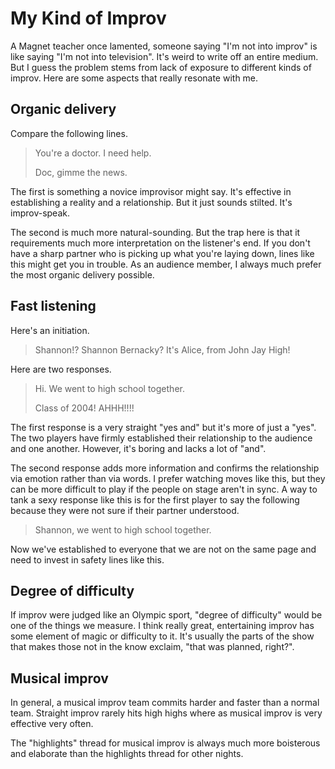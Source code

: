# My Kind of Improv

A Magnet teacher once lamented, someone saying "I'm not into improv" is like saying "I'm not into television". It's weird to write off an entire medium. But I guess the problem stems from lack of exposure to different kinds of improv. Here are some aspects that really resonate with me.

## Organic delivery

Compare the following lines.

> You're a doctor. I need help.
>
> Doc, gimme the news.

The first is something a novice improvisor might say. It's effective in establishing a reality and a relationship. But it just sounds stilted. It's improv-speak.

The second is much more natural-sounding. But the trap here is that it requirements much more interpretation on the listener's end. If you don't have a sharp partner who is picking up what you're laying down, lines like this might get you in trouble. As an audience member, I always much prefer the most organic delivery possible.

## Fast listening

Here's an initiation.

> Shannon!? Shannon Bernacky? It's Alice, from John Jay High!

Here are two responses.

> Hi. We went to high school together.
>
> Class of 2004! AHHH!!!!

The first response is a very straight "yes and" but it's more of just a "yes". The two players have firmly established their relationship to the audience and one another. However, it's boring and lacks a lot of "and".

The second response adds more information and confirms the relationship via emotion rather than via words. I prefer watching moves like this, but they can be more difficult to play if the people on stage aren't in sync. A way to tank a sexy response like this is for the first player to say the following because they were not sure if their partner understood.

> Shannon, we went to high school together.

Now we've established to everyone that we are not on the same page and need to invest in safety lines like this.

## Degree of difficulty

If improv were judged like an Olympic sport, "degree of difficulty" would be one of the things we measure. I think really great, entertaining improv has some element of magic or difficulty to it. It's usually the parts of the show that makes those not in the know exclaim, "that was planned, right?".

## Musical improv

In general, a musical improv team commits harder and faster than a normal team. Straight improv rarely hits high highs where as musical improv is very effective very often.

The "highlights" thread for musical improv is always much more boisterous and elaborate than the highlights thread for other nights.

